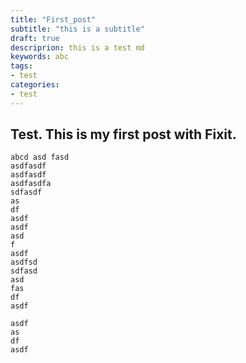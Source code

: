 ```yaml
---
title: "First_post"
subtitle: "this is a subtitle"
draft: true
descriprion: this is a test md
keywords: abc
tags:
- test
categories:
- test
---
```


## Test. This is my first post with Fixit.
```
abcd asd fasd 
asdfasdf
asdfasdf
asdfasdfa
sdfasdf
as
df
asdf
asdf
asd
f
asdf
asdfsd
sdfasd
asd
fas
df
asdf

asdf
as
df
asdf
```